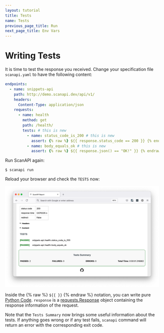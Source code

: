 ```yaml
---
layout: tutorial
title: Tests
name: Tests
previous_page_title: Run
next_page_title: Env Vars
---
```


# Writing Tests

It is time to test the response you received. Change your specification file `scanapi.yaml` to have
the following content:

```yaml
endpoints:
  - name: snippets-api
    path: http://demo.scanapi.dev/api/v1/
    headers:
      Content-Type: application/json
    requests:
      - name: health
        method: get
        path: /health/
        tests: # this is new
          - name: status_code_is_200 # this is new
            assert: {% raw %} ${{ response.status_code == 200 }} {% endraw %} # this is new
          - name: body_equals_ok # this is new
            assert: {% raw %} ${{ response.json() == "OK!" }} {% endraw %} # this is new
```

Run ScanAPI again:

```shell
$ scanapi run
```

Reload your browser and check the `TESTS` now:

<p align="center">
  <img
    src="/assets/images/tutorial/page4/report-tests.png"
    width="900"
    alt="Test details"
  >
</p>

Inside the {% raw %} `${{ }}` {% endraw %} notation, you can write pure [Python Code][python-code].
`response` is a [requests.Response][requests-response] object containing the response information
of the request.

Note that the `Tests Summary` now brings some useful information about the tests. If anything goes
wrong or if any test fails, `scanapi` command will return an error with the corresponding exit code.

[python-code]: http://127.0.0.1:4000/docs_v1/specification/python_code.html
[requests-response]: https://docs.python-requests.org/en/latest/api/#requests.Response
